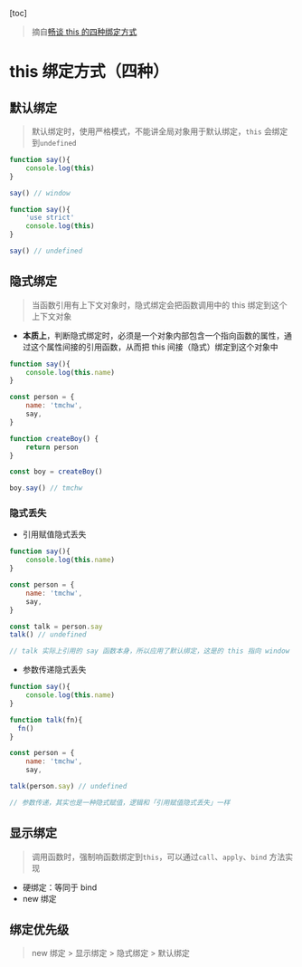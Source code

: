 [toc]

> 摘自[畅谈 this 的四种绑定方式](https://juejin.cn/post/7018413160168177700)

# this 绑定方式（四种）

## 默认绑定

> 默认绑定时，使用严格模式，不能讲全局对象用于默认绑定，<code>this</code> 会绑定到<code>undefined</code>

```JavaScript
function say(){
    console.log(this)
}

say() // window
```

```JavaScript
function say(){
    'use strict'
    console.log(this)
}

say() // undefined
```

## 隐式绑定

> 当函数引用有上下文对象时，隐式绑定会把函数调用中的 this 绑定到这个上下文对象

- **本质上**，判断隐式绑定时，必须是一个对象内部包含一个指向函数的属性，通过这个属性间接的引用函数，从而把 this 间接（隐式）绑定到这个对象中

```JavaScript
function say(){
    console.log(this.name)
}

const person = {
    name: 'tmchw',
    say,
}

function createBoy() {
    return person
}

const boy = createBoy()

boy.say() // tmchw
```

### 隐式丢失

- 引用赋值隐式丢失

```JavaScript
function say(){
    console.log(this.name)
}

const person = {
    name: 'tmchw',
    say,
}

const talk = person.say
talk() // undefined

// talk 实际上引用的 say 函数本身，所以应用了默认绑定，这是的 this 指向 window
```

- 参数传递隐式丢失

```JavaScript
function say(){
    console.log(this.name)
}

function talk(fn){
  fn()
}

const person = {
    name: 'tmchw',
    say,

talk(person.say) // undefined

// 参数传递，其实也是一种隐式赋值，逻辑和「引用赋值隐式丢失」一样
```

## 显示绑定

> 调用函数时，强制响函数绑定到<code>this</code>，可以通过<code>call</code>、<code>apply</code>、<code>bind</code> 方法实现

- 硬绑定：等同于 bind
- new 绑定

## 绑定优先级

> new 绑定 > 显示绑定 > 隐式绑定 > 默认绑定
